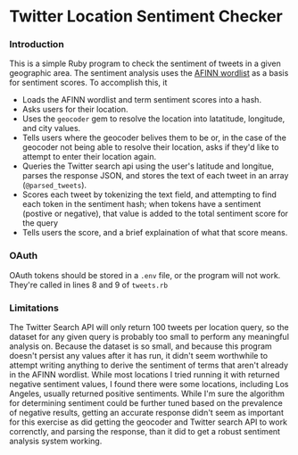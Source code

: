 # Twitter Location Sentiment Checker

### Introduction
This is a simple Ruby program to check the sentiment of tweets in a given geographic area. The sentiment analysis uses the [AFINN wordlist](http://www2.imm.dtu.dk/pubdb/views/publication_details.php?id=6010) as a basis for sentiment scores. To accomplish this, it
- Loads the AFINN wordlist and term sentiment scores into a hash.
- Asks users for their location.
- Uses the `geocoder` gem to resolve the location into latatitude, longitude, and city values.
- Tells users where the geocoder belives them to be or, in the case of the geocoder not being able to resolve their location, asks if they'd like to attempt to enter their location again.
- Queries the Twitter search api using the user's latitude and longitue, parses the response JSON, and stores the text of each tweet in an array (`@parsed_tweets`).
- Scores each tweet by tokenizing the text field, and attempting to find each token in the sentiment hash; when tokens have a sentiment (postive or negative), that value is added to the total sentiment score for the query
- Tells users the score, and a brief explaination of what that score means.

### OAuth
OAuth tokens should be stored in a `.env` file, or the program will not work. They're called in lines 8 and 9 of `tweets.rb`

### Limitations
The Twitter Search API will only return 100 tweets per location query, so the dataset for any given query is probably too small to perform any meaningful analysis on. Because the dataset is so small, and because this program doesn't persist any values after it has run, it didn't seem worthwhile to attempt writing anything to derive the sentiment of terms that aren't already in the AFINN wordlist. While most locations I tried running it with returned negative sentiment values, I found there were some locations, including Los Angeles, usually returned positive sentiments. While I'm sure the algorithm for determining sentiment could be further tuned based on the prevalence of negative results, getting an accurate response didn't seem as important for this exercise as did getting the geocoder and Twitter search API to work correnctly, and parsing the response, than it did to get a robust sentiment analysis system working.
